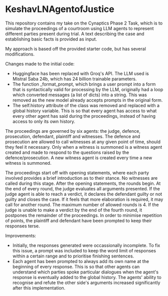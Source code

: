 # KeshavLNAgentofJustice

This repository contains my take on the Cynaptics Phase 2 Task, which is to simulate the proceedings of a courtroom using LLM agents to represent different parties present during trial. A text describing the case and establishing basic facts is provided as input.

My approach is based off the provided starter code, but has several modifications. 

Changes made to the initial code:

-  Huggingface has been replaced with Groq's API. The LLM used is Mistral Saba 24b, which has 24 billion trainable parameters.
-  The function _format_prompt, which brings a user prompt into a form that is syntactically valid for processing by the LLM, originally had a loop which converted messages (a list of dicts) into a string. This was removed as the new model already accepts prompts in the original form.
- The self.history attribute of the class was removed and replaced with a global history variable. This is so that every agent has access to what every other agent has said during the proceedings, instead of having access to only its own history.

The proceedings are governed by six agents: the judge, defence, prosecution, defendant, plaintiff and witnesses. The defence and prosecution are allowed to call witnesses at any given point of time, should they feel it necessary. Only when a witness is summoned is a witness agent created and made to respond to the questions raised by the defence/prosecution. A new witness agent is created every time a new witness is summoned.

The proceedings start off with opening statements, where each party involved provides a brief introduction as to their stance. No witnesses are called during this stage. After the opening statements, the rounds begin. At the end of every round, the judge evaluates all arguments presented. If the judge agent is able to reach a verdict, it declares the defendant guilty or not guilty and closes the case. If it feels that more elaboration is required, it may call for another round. The maximum number of allowed rounds is 4. If the judge is unable to make a verdict by the end of the fourth round, it postpones the remainder of the proceedings. In order to minimise repetition of points, the plaintiff and defendant have been prompted to keep their responses terse.

Improvements:
- Initially, the responses generated were occassionally incomplete. To fix this issue, a prompt was included to keep the word limit of responses within a certain range and to prioritise finishing sentences.
- Each agent has been prompted to always add its own name at the beginning of every response. This is so that other agents can understand which parties spoke particular dialogues when the agent's response is eventually added to the global history. The agents' ability to recognise and refute the other side's arguments increased significantly after this implementation.
